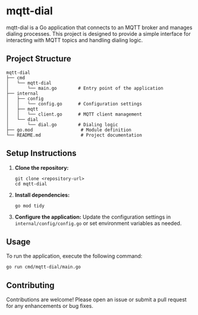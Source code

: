 # mqtt-dial

mqtt-dial is a Go application that connects to an MQTT broker and manages dialing processes. This project is designed to provide a simple interface for interacting with MQTT topics and handling dialing logic.

## Project Structure

```
mqtt-dial
├── cmd
│   └── mqtt-dial
│       └── main.go        # Entry point of the application
├── internal
│   ├── config
│   │   └── config.go      # Configuration settings
│   ├── mqtt
│   │   └── client.go      # MQTT client management
│   └── dial
│       └── dial.go        # Dialing logic
├── go.mod                  # Module definition
└── README.md               # Project documentation
```

## Setup Instructions

1. **Clone the repository:**
   ```
   git clone <repository-url>
   cd mqtt-dial
   ```

2. **Install dependencies:**
   ```
   go mod tidy
   ```

3. **Configure the application:**
   Update the configuration settings in `internal/config/config.go` or set environment variables as needed.

## Usage

To run the application, execute the following command:

```
go run cmd/mqtt-dial/main.go
```

## Contributing

Contributions are welcome! Please open an issue or submit a pull request for any enhancements or bug fixes.
